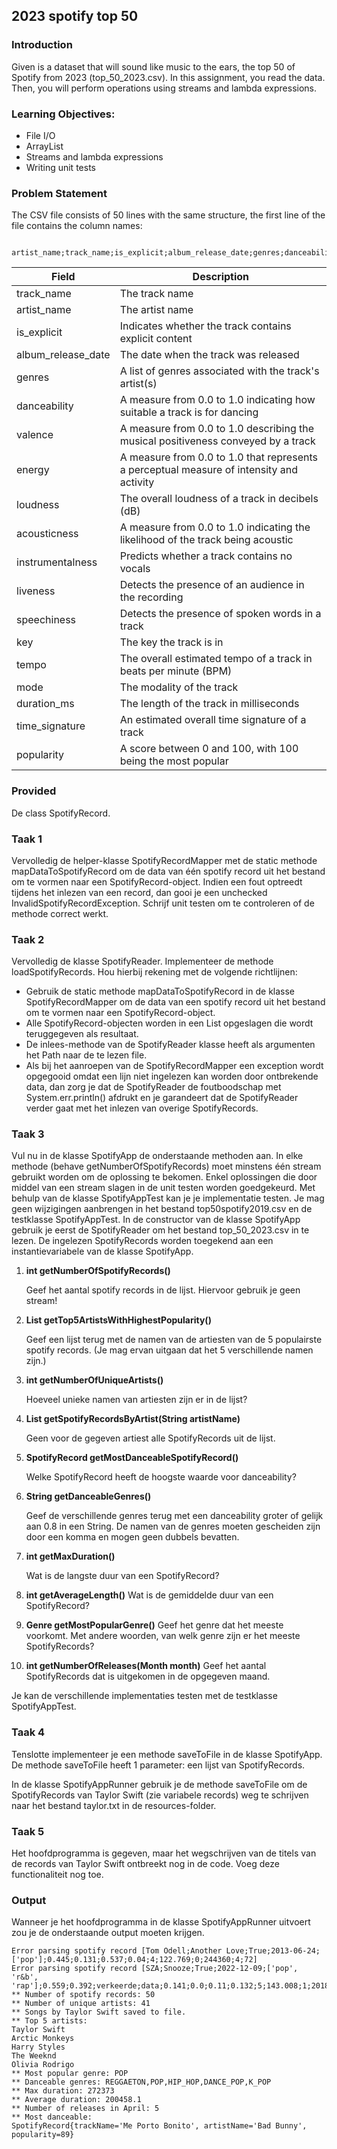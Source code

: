 ## 2023 spotify top 50

### Introduction
Given is a dataset that will sound like music to the ears, the top 50 of Spotify from 2023 (top_50_2023.csv). 
In this assignment, you read the data. Then, you will perform operations using streams and lambda expressions.

### Learning Objectives:
- File I/O
- ArrayList
- Streams and lambda expressions
- Writing unit tests

### Problem Statement
The CSV file consists of 50 lines with the same structure, the first line of the file contains the column names:

     artist_name;track_name;is_explicit;album_release_date;genres;danceability;valence;energy;loudness;acousticness;instrumentalness;liveness;speechiness;key;tempo;mode;duration_ms;time_signature;popularity

| Field              | Description                                                                              | 
|--------------------|------------------------------------------------------------------------------------------|
| track_name         | The track name                                                                           |
| artist_name        | The artist name                                                                          |
| is_explicit        | Indicates whether the track contains explicit content                                    |
| album_release_date | The date when the track was released                                                     |
| genres             | A list of genres associated with the track's artist(s)                                   |
| danceability       | A measure from 0.0 to 1.0 indicating how suitable a track is for dancing                 |
| valence            | A measure from 0.0 to 1.0 describing the musical positiveness conveyed by a track        |
| energy             | A measure from 0.0 to 1.0 that represents a perceptual measure of intensity and activity |
| loudness           | The overall loudness of a track in decibels (dB)                                         |
| acousticness       | A measure from 0.0 to 1.0 indicating the likelihood of the track being acoustic          |
| instrumentalness           | Predicts whether a track contains no vocals                                              |
| liveness | Detects the presence of an audience in the recording                                     | 
| speechiness | Detects the presence of spoken words in a track                                          |
| key | The key the track is in |
| tempo | The overall estimated tempo of a track in beats per minute (BPM) |
| mode | The modality of the track |
| duration_ms | The length of the track in milliseconds |
| time_signature | An estimated overall time signature of a track |
| popularity | A score between 0 and 100, with 100 being the most popular |

### Provided
De class SpotifyRecord.

### Taak 1

Vervolledig de helper-klasse SpotifyRecordMapper met de static methode
mapDataToSpotifyRecord om de data van één spotify record uit het bestand om te
vormen naar een SpotifyRecord-object. Indien een fout optreedt tijdens het inlezen van een record, dan gooi je een unchecked InvalidSpotifyRecordException.
Schrijf unit testen om te controleren of de methode correct werkt.

### Taak 2

Vervolledig de klasse SpotifyReader. Implementeer de methode loadSpotifyRecords. Hou hierbij rekening met de volgende richtlijnen:
- Gebruik de static methode mapDataToSpotifyRecord in de klasse
  SpotifyRecordMapper om de data van een spotify record uit het bestand om te
  vormen naar een SpotifyRecord-object.
- Alle SpotifyRecord-objecten worden in een List opgeslagen die wordt
  teruggegeven als resultaat.
- De inlees-methode van de SpotifyReader klasse heeft als argumenten het Path
  naar de te lezen file.
- Als bij het aanroepen van de SpotifyRecordMapper een exception wordt opgegooid
  omdat een lijn niet ingelezen kan worden door ontbrekende data, dan zorg je dat
  de SpotifyReader de foutboodschap met System.err.println() afdrukt en je
  garandeert dat de SpotifyReader verder gaat met het inlezen van overige
  SpotifyRecords.

### Taak 3
Vul nu in de klasse SpotifyApp de onderstaande methoden aan. In elke methode (behave
getNumberOfSpotifyRecords) moet minstens één stream gebruikt worden om de
oplossing te bekomen.
Enkel oplossingen die door middel van een stream slagen in de unit testen worden
goedgekeurd. Met behulp van de klasse SpotifyAppTest kan je je implementatie testen.
Je mag geen wijzigingen aanbrengen in het bestand top50spotify2019.csv en de
testklasse SpotifyAppTest.
In de constructor van de klasse SpotifyApp gebruik je eerst de SpotifyReader om het
bestand top_50_2023.csv in te lezen. De ingelezen SpotifyRecords worden
toegekend aan een instantievariabele van de klasse SpotifyApp.

1. **int getNumberOfSpotifyRecords()**

   Geef het aantal spotify records in de lijst. Hiervoor gebruik je geen stream!

2. **List<String> getTop5ArtistsWithHighestPopularity()**

   Geef een lijst terug met de namen van de artiesten van de 5 populairste spotify
   records. (Je mag ervan uitgaan dat het 5 verschillende namen zijn.)

3. **int getNumberOfUniqueArtists()**

   Hoeveel unieke namen van artiesten zijn er in de lijst?

4. **List<SpotifyRecord> getSpotifyRecordsByArtist(String artistName)**

   Geen voor de gegeven artiest alle SpotifyRecords uit de lijst.

5. **SpotifyRecord getMostDanceableSpotifyRecord()**

   Welke SpotifyRecord heeft de hoogste waarde voor danceability?

6. **String getDanceableGenres()**

   Geef de verschillende genres terug met een danceability groter of gelijk aan 0.8 in
   een String. De namen van de genres moeten gescheiden zijn door een komma en
   mogen geen dubbels bevatten.

7. **int getMaxDuration()**

   Wat is de langste duur van een SpotifyRecord?

8. **int getAverageLength()**
   Wat is de gemiddelde duur van een SpotifyRecord?

9. **Genre getMostPopularGenre()**
   Geef het genre dat het meeste voorkomt. Met andere woorden, van welk genre zijn er het meeste SpotifyRecords?

10. **int getNumberOfReleases(Month month)**
    Geef het aantal SpotifyRecords dat is uitgekomen in de opgegeven maand.

Je kan de verschillende implementaties testen met de testklasse SpotifyAppTest.

### Taak 4

Tenslotte implementeer je een methode saveToFile in de klasse SpotifyApp. De methode
saveToFile heeft 1 parameter: een lijst van SpotifyRecords.

In de klasse SpotifyAppRunner gebruik je de methode saveToFile om de SpotifyRecords
van Taylor Swift (zie variabele records) weg te schrijven naar het bestand taylor.txt in de
resources-folder.

### Taak 5

Het hoofdprogramma is gegeven, maar het wegschrijven van de titels van de records van
Taylor Swift ontbreekt nog in de code. Voeg deze functionaliteit nog toe.

### Output
Wanneer je het hoofdprogramma in de klasse SpotifyAppRunner uitvoert zou je de onderstaande output moeten krijgen.

```
Error parsing spotify record [Tom Odell;Another Love;True;2013-06-24;['pop'];0.445;0.131;0.537;0.04;4;122.769;0;244360;4;72]
Error parsing spotify record [SZA;Snooze;True;2022-12-09;['pop', 'r&b', 'rap'];0.559;0.392;verkeerde;data;0.141;0.0;0.11;0.132;5;143.008;1;201800;4;93]
** Number of spotify records: 50
** Number of unique artists: 41
** Songs by Taylor Swift saved to file.
** Top 5 artists: 
Taylor Swift
Arctic Monkeys
Harry Styles
The Weeknd
Olivia Rodrigo
** Most popular genre: POP
** Danceable genres: REGGAETON,POP,HIP_HOP,DANCE_POP,K_POP
** Max duration: 272373
** Average duration: 200458.1
** Number of releases in April: 5
** Most danceable: 
SpotifyRecord{trackName='Me Porto Bonito', artistName='Bad Bunny', popularity=89}
 ```
